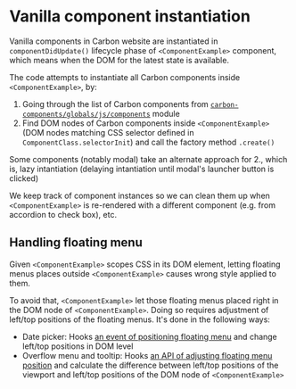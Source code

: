 # Vanilla component instantiation

Vanilla components in Carbon website are instantiated in `componentDidUpdate()` lifecycle phase of `<ComponentExample>` component, which means when the DOM for the latest state is available.

The code attempts to instantiate all Carbon components inside `<ComponentExample>`, by:

1. Going through the list of Carbon components from [`carbon-components/globals/js/components`](https://github.com/IBM/carbon-components/blob/v9.43.0/src/globals/js/components.js) module
2. Find DOM nodes of Carbon components inside `<ComponentExample>` (DOM nodes matching CSS selector defined in `ComponentClass.selectorInit`) and call the factory method `.create()`

Some components (notably modal) take an alternate approach  for 2., which is, lazy intantiation (delaying intantiation until modal's launcher button is clicked)

We keep track of component instances so we can clean them up when `<ComponentExample>` is re-rendered with a different component (e.g. from accordion to check box), etc.

## Handling floating menu

Given `<ComponentExample>` scopes CSS in its DOM element, letting floating menus places outside `<ComponentExample>` causes wrong style applied to them.

To avoid that, `<ComponentExample>` let those floating menus placed right in the DOM node of `<ComponentExample>`. Doing so requires adjustment of left/top positions of the floating menus. It's done in the following ways:

* Date picker: Hooks [an event of positioning floating menu](https://github.com/flatpickr/flatpickr/blob/v4.5.2/src/types/options.ts#L45) and change left/top positions in DOM level
* Overflow menu and tooltip: Hooks [an API of adjusting floating menu position](https://github.com/IBM/carbon-components/tree/v9.43.0/src/components/overflow-menu#example---changing-menu-position-by-8-pixels-vertically) and calculate the difference between left/top positions of the viewport and left/top positions of the DOM node of `<ComponentExample>`
